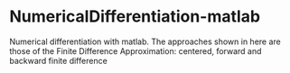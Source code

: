 # NumericalDifferentiation-matlab
Numerical differentiation with matlab. The approaches shown in here are those of the Finite Difference Approximation: centered, forward and backward finite difference

